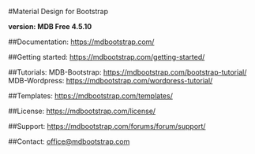 #Material Design for Bootstrap

**version: MDB Free 4.5.10**

##Documentation:
https://mdbootstrap.com/

##Getting started:
https://mdbootstrap.com/getting-started/

##Tutorials:
MDB-Bootstrap: https://mdbootstrap.com/bootstrap-tutorial/
MDB-Wordpress: https://mdbootstrap.com/wordpress-tutorial/

##Templates:
https://mdbootstrap.com/templates/

##License:
https://mdbootstrap.com/license/

##Support:
https://mdbootstrap.com/forums/forum/support/

##Contact:
office@mdbootstrap.com

